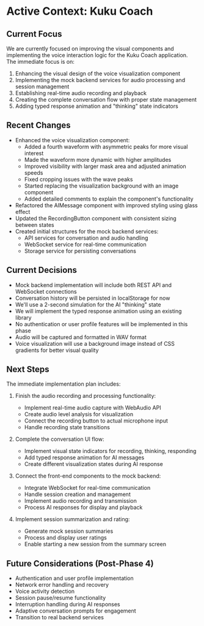 # Active Context: Kuku Coach

## Current Focus

We are currently focused on improving the visual components and implementing the voice interaction logic for the Kuku Coach application. The immediate focus is on:

1. Enhancing the visual design of the voice visualization component
2. Implementing the mock backend services for audio processing and session management
3. Establishing real-time audio recording and playback
4. Creating the complete conversation flow with proper state management
5. Adding typed response animation and "thinking" state indicators

## Recent Changes

- Enhanced the voice visualization component:
  - Added a fourth waveform with asymmetric peaks for more visual interest
  - Made the waveform more dynamic with higher amplitudes
  - Improved visibility with larger mask area and adjusted animation speeds
  - Fixed cropping issues with the wave peaks
  - Started replacing the visualization background with an image component
  - Added detailed comments to explain the component's functionality
- Refactored the AIMessage component with improved styling using glass effect
- Updated the RecordingButton component with consistent sizing between states
- Created initial structures for the mock backend services:
  - API services for conversation and audio handling
  - WebSocket service for real-time communication
  - Storage service for persisting conversations

## Current Decisions

- Mock backend implementation will include both REST API and WebSocket connections
- Conversation history will be persisted in localStorage for now
- We'll use a 2-second simulation for the AI "thinking" state
- We will implement the typed response animation using an existing library 
- No authentication or user profile features will be implemented in this phase
- Audio will be captured and formatted in WAV format
- Voice visualization will use a background image instead of CSS gradients for better visual quality

## Next Steps

The immediate implementation plan includes:

1. Finish the audio recording and processing functionality:
   - Implement real-time audio capture with WebAudio API
   - Create audio level analysis for visualization
   - Connect the recording button to actual microphone input
   - Handle recording state transitions

2. Complete the conversation UI flow:
   - Implement visual state indicators for recording, thinking, responding
   - Add typed response animation for AI messages
   - Create different visualization states during AI response

3. Connect the front-end components to the mock backend:
   - Integrate WebSocket for real-time communication
   - Handle session creation and management
   - Implement audio recording and transmission
   - Process AI responses for display and playback

4. Implement session summarization and rating:
   - Generate mock session summaries
   - Process and display user ratings
   - Enable starting a new session from the summary screen

## Future Considerations (Post-Phase 4)

- Authentication and user profile implementation
- Network error handling and recovery
- Voice activity detection
- Session pause/resume functionality
- Interruption handling during AI responses
- Adaptive conversation prompts for engagement
- Transition to real backend services 